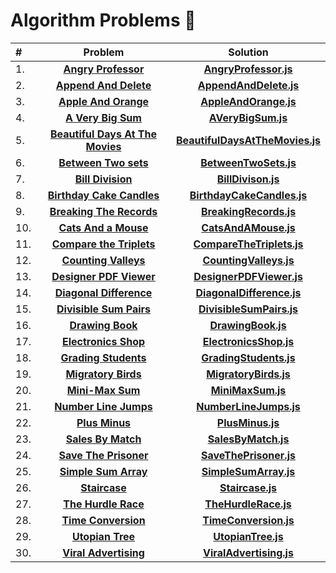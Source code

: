 # Algorithm Problems :100:


| # | Problem | Solution |
:--------|:--------:|:--------:
| 1. | **[Angry Professor](https://www.hackerrank.com/challenges/angry-professor/problem?isFullScreen=true)** | **[AngryProfessor.js](https://github.com/MustafaYavas/algorithm-problems/blob/master/AngryProfessor.js)**
| 2. | **[Append And Delete](https://www.hackerrank.com/challenges/append-and-delete/problem?isFullScreen=true)** | **[AppendAndDelete.js](https://github.com/MustafaYavas/algorithm-problems/blob/master/AppendAndDelete.js)**
| 3. | **[Apple And Orange](https://www.hackerrank.com/challenges/apple-and-orange/problem?isFullScreen=true)** | **[AppleAndOrange.js](https://github.com/MustafaYavas/algorithm-problems/blob/master/AppleAndOrange.js)**
| 4. | **[A Very Big Sum](https://www.hackerrank.com/challenges/a-very-big-sum/problem?isFullScreen=true)** | **[AVeryBigSum.js](https://github.com/MustafaYavas/algorithm-problems/blob/master/AVeryBigSum.js)** 
| 5. | **[Beautiful Days At The Movies](https://www.hackerrank.com/challenges/beautiful-days-at-the-movies/problem?isFullScreen=true)** | **[BeautifulDaysAtTheMovies.js](https://github.com/MustafaYavas/algorithm-problems/blob/master/UtopianTree.js)**
| 6. | **[Between Two sets](https://www.hackerrank.com/challenges/between-two-sets/problem?isFullScreen=true)** | **[BetweenTwoSets.js](https://github.com/MustafaYavas/algorithm-problems/blob/master/BetweenTwoSets.js)** 
| 7. | **[Bill Division](https://www.hackerrank.com/challenges/bon-appetit/problem?isFullScreen=true)** | **[BillDivison.js](https://github.com/MustafaYavas/algorithm-problems/blob/master/BillDivison.js)**   
| 8. | **[Birthday Cake Candles](https://www.hackerrank.com/challenges/birthday-cake-candles?isFullScreen=true)** | **[BirthdayCakeCandles.js](https://github.com/MustafaYavas/algorithm-problems/blob/master/BirthdayCakeCandles.js)** 
| 9. | **[Breaking The Records](https://www.hackerrank.com/challenges/breaking-best-and-worst-records/problem?isFullScreen=true)** | **[BreakingRecords.js](https://github.com/MustafaYavas/algorithm-problems/blob/master/BreakingRecords.js)** 
| 10. | **[Cats And a Mouse](https://www.hackerrank.com/challenges/cats-and-a-mouse/problem?isFullScreen=true)** | **[CatsAndAMouse.js](https://github.com/MustafaYavas/algorithm-problems/blob/master/CatsAndAMouse.js)** 
| 11. | **[Compare the Triplets](https://www.hackerrank.com/challenges/compare-the-triplets/problem?isFullScreen=true)** | **[CompareTheTriplets.js](https://github.com/MustafaYavas/algorithm-problems/blob/master/CompareTheTriplets.js)** 
| 12. | **[Counting Valleys](https://www.hackerrank.com/challenges/counting-valleys/problem?isFullScreen=true)** | **[CountingValleys.js](https://github.com/MustafaYavas/algorithm-problems/blob/master/CountingValleys.js)** 
| 13. | **[Designer PDF Viewer](https://www.hackerrank.com/challenges/designer-pdf-viewer/problem?isFullScreen=true)** | **[DesignerPDFViewer.js](https://github.com/MustafaYavas/algorithm-problems/blob/master/DesignerPDFViewer.js)** 
| 14. | **[Diagonal Difference](https://www.hackerrank.com/challenges/diagonal-difference/problem?isFullScreen=true)** | **[DiagonalDifference.js](https://github.com/MustafaYavas/algorithm-problems/blob/master/DiagonalDifference.js)** 
| 15. | **[Divisible Sum Pairs](https://www.hackerrank.com/challenges/divisible-sum-pairs/problem?isFullScreen=true)** | **[DivisibleSumPairs.js](https://github.com/MustafaYavas/algorithm-problems/blob/master/DivisibleSumPairs.js)** 
| 16. | **[Drawing Book](https://www.hackerrank.com/challenges/drawing-book/problem?isFullScreen=true)** | **[DrawingBook.js](https://github.com/MustafaYavas/algorithm-problems/blob/master/DrawingBook.js)**
| 17. | **[Electronics Shop](https://www.hackerrank.com/challenges/electronics-shop/problem?isFullScreen=true)** | **[ElectronicsShop.js](https://github.com/MustafaYavas/algorithm-problems/blob/master/ElectronicsShop.js)**
| 18. | **[Grading Students](https://www.hackerrank.com/challenges/grading/problem?isFullScreen=true)** | **[GradingStudents.js](https://github.com/MustafaYavas/algorithm-problems/blob/master/GradingStudents.js)** 
| 19. | **[Migratory Birds](https://www.hackerrank.com/challenges/migratory-birds?isFullScreen=true)** | **[MigratoryBirds.js](https://github.com/MustafaYavas/algorithm-problems/blob/master/MigratoryBirds.js)** 
| 20. | **[Mini-Max Sum](https://www.hackerrank.com/challenges/mini-max-sum/problem?isFullScreen=true)** | **[MiniMaxSum.js](https://github.com/MustafaYavas/algorithm-problems/blob/master/MiniMaxSum.js)** 
| 21. | **[Number Line Jumps](https://www.hackerrank.com/challenges/kangaroo/problem?isFullScreen=true)** | **[NumberLineJumps.js](https://github.com/MustafaYavas/algorithm-problems/blob/master/NumberLineJumps.js)**
| 22. | **[Plus Minus](https://www.hackerrank.com/challenges/plus-minus/problem?isFullScreen=true)** | **[PlusMinus.js](https://github.com/MustafaYavas/algorithm-problems/blob/master/PlusMinus.js)**
| 23. | **[Sales By Match](https://www.hackerrank.com/challenges/sock-merchant?isFullScreen=true)** | **[SalesByMatch.js](https://github.com/MustafaYavas/algorithm-problems/blob/master/SalesByMatch.js)**
| 24. | **[Save The Prisoner](https://www.hackerrank.com/challenges/save-the-prisoner/problem?isFullScreen=true)** | **[SaveThePrisoner.js](https://github.com/MustafaYavas/algorithm-problems/blob/master/SaveThePrisoner.js)**
| 25. | **[Simple Sum Array](https://www.hackerrank.com/challenges/simple-array-sum/problem?isFullScreen=true)** | **[SimpleSumArray.js](https://github.com/MustafaYavas/algorithm-problems/blob/master/SimpleArraySum.js)** 
| 26. | **[Staircase](https://www.hackerrank.com/challenges/staircase?isFullScreen=true)** | **[Staircase.js](https://github.com/MustafaYavas/algorithm-problems/blob/master/Staircase.js)**
| 27. | **[The Hurdle Race](https://www.hackerrank.com/challenges/the-hurdle-race/problem?isFullScreen=true)** | **[TheHurdleRace.js](https://github.com/MustafaYavas/algorithm-problems/blob/master/TheHurdleRace.js)**
| 28. | **[Time Conversion](https://www.hackerrank.com/challenges/time-conversion/problem?isFullScreen=true)** | **[TimeConversion.js](https://github.com/MustafaYavas/algorithm-problems/blob/master/TimeConversion.js)**
| 29. | **[Utopian Tree](https://www.hackerrank.com/challenges/utopian-tree/problem?isFullScreen=true)** | **[UtopianTree.js](https://github.com/MustafaYavas/algorithm-problems/blob/master/UtopianTree.js)**
| 30. | **[Viral Advertising](https://www.hackerrank.com/challenges/strange-advertising/problem?isFullScreen=true)** | **[ViralAdvertising.js](https://github.com/MustafaYavas/algorithm-problems/blob/master/ViralAdvertising.js)**